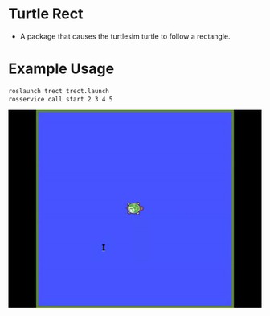 # Turtle Rect
* A package that causes the turtlesim turtle to follow a rectangle.
# Example Usage
```
roslaunch trect trect.launch
rosservice call start 2 3 4 5
```
![Demonstration](trect_gif.gif)
